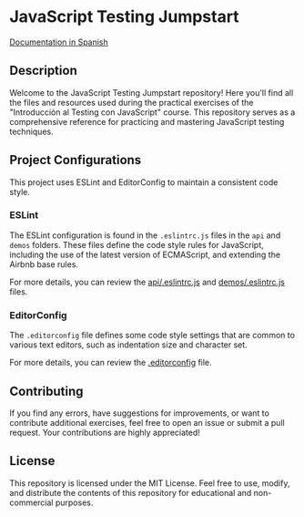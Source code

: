 # JavaScript Testing Jumpstart

[Documentation in Spanish](README_es.md)

## Description

Welcome to the JavaScript Testing Jumpstart repository! Here you'll find all the files and resources used during the practical exercises of the "Introducción al Testing con JavaScript" course. This repository serves as a comprehensive reference for practicing and mastering JavaScript testing techniques.

## Project Configurations

This project uses ESLint and EditorConfig to maintain a consistent code style.

### ESLint

The ESLint configuration is found in the `.eslintrc.js` files in the `api` and `demos` folders. These files define the code style rules for JavaScript, including the use of the latest version of ECMAScript, and extending the Airbnb base rules.

For more details, you can review the [api/.eslintrc.js](api/.eslintrc.js) and [demos/.eslintrc.js](demos/.eslintrc.js) files.

### EditorConfig

The `.editorconfig` file defines some code style settings that are common to various text editors, such as indentation size and character set.

For more details, you can review the [.editorconfig](.editorconfig) file.

## Contributing

If you find any errors, have suggestions for improvements, or want to contribute additional exercises, feel free to open an issue or submit a pull request. Your contributions are highly appreciated!

## License

This repository is licensed under the MIT License. Feel free to use, modify, and distribute the contents of this repository for educational and non-commercial purposes.


